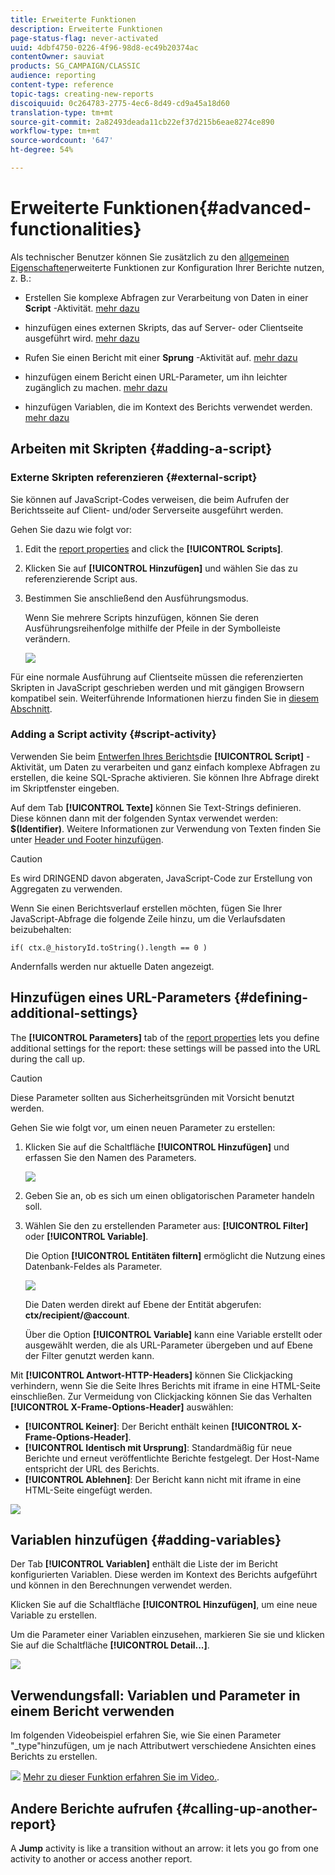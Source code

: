 ```yaml
---
title: Erweiterte Funktionen
description: Erweiterte Funktionen
page-status-flag: never-activated
uuid: 4dbf4750-0226-4f96-98d8-ec49b20374ac
contentOwner: sauviat
products: SG_CAMPAIGN/CLASSIC
audience: reporting
content-type: reference
topic-tags: creating-new-reports
discoiquuid: 0c264783-2775-4ec6-8d49-cd9a45a18d60
translation-type: tm+mt
source-git-commit: 2a82493deada11cb22ef37d215b6eae8274ce890
workflow-type: tm+mt
source-wordcount: '647'
ht-degree: 54%

---
```



# Erweiterte Funktionen{#advanced-functionalities}

Als technischer Benutzer können Sie zusätzlich zu den [allgemeinen Eigenschaften](../../reporting/using/properties-of-the-report.md)erweiterte Funktionen zur Konfiguration Ihrer Berichte nutzen, z. B.:

* Erstellen Sie komplexe Abfragen zur Verarbeitung von Daten in einer **Script** -Aktivität. [mehr dazu](#script-activity)

* hinzufügen eines externen Skripts, das auf Server- oder Clientseite ausgeführt wird. [mehr dazu](#external-script)

* Rufen Sie einen Bericht mit einer **Sprung** -Aktivität auf. [mehr dazu](#calling-up-another-report)

* hinzufügen einem Bericht einen URL-Parameter, um ihn leichter zugänglich zu machen. [mehr dazu](#calling-up-another-report)

* hinzufügen Variablen, die im Kontext des Berichts verwendet werden. [mehr dazu](#adding-variables)

## Arbeiten mit Skripten {#adding-a-script}

### Externe Skripten referenzieren {#external-script}

Sie können auf JavaScript-Codes verweisen, die beim Aufrufen der Berichtsseite auf Client- und/oder Serverseite ausgeführt werden.

Gehen Sie dazu wie folgt vor:

1. Edit the [report properties](../../reporting/using/properties-of-the-report.md) and click the **[!UICONTROL Scripts]**.
1. Klicken Sie auf **[!UICONTROL Hinzufügen]** und wählen Sie das zu referenzierende Script aus.
1. Bestimmen Sie anschließend den Ausführungsmodus.

   Wenn Sie mehrere Scripts hinzufügen, können Sie deren Ausführungsreihenfolge mithilfe der Pfeile in der Symbolleiste verändern.

   ![](assets/reporting_custom_js.png)

Für eine normale Ausführung auf Clientseite müssen die referenzierten Skripten in JavaScript geschrieben werden und mit gängigen Browsern kompatibel sein. Weiterführende Informationen hierzu finden Sie in [diesem Abschnitt](../../web/using/web-forms-answers.md).

### Adding a Script activity {#script-activity}

Verwenden Sie beim [Entwerfen Ihres Berichts](../../reporting/using/creating-a-new-report.md#modelizing-the-chart)die **[!UICONTROL Script]** -Aktivität, um Daten zu verarbeiten und ganz einfach komplexe Abfragen zu erstellen, die keine SQL-Sprache aktivieren. Sie können Ihre Abfrage direkt im Skriptfenster eingeben.

Auf dem Tab **[!UICONTROL Texte]** können Sie Text-Strings definieren. Diese können dann mit der folgenden Syntax verwendet werden: **$(Identifier)**. Weitere Informationen zur Verwendung von Texten finden Sie unter [Header und Footer hinzufügen](../../reporting/using/element-layout.md#adding-a-header-and-a-footer).

>[!CAUTION]
>
>Es wird DRINGEND davon abgeraten, JavaScript-Code zur Erstellung von Aggregaten zu verwenden.

Wenn Sie einen Berichtsverlauf erstellen möchten, fügen Sie Ihrer JavaScript-Abfrage die folgende Zeile hinzu, um die Verlaufsdaten beizubehalten:

```
if( ctx.@_historyId.toString().length == 0 )
```

Andernfalls werden nur aktuelle Daten angezeigt.

## Hinzufügen eines URL-Parameters {#defining-additional-settings}

The **[!UICONTROL Parameters]** tab of the [report properties](../../reporting/using/properties-of-the-report.md) lets you define additional settings for the report: these settings will be passed into the URL during the call up.

>[!CAUTION]
>
>Diese Parameter sollten aus Sicherheitsgründen mit Vorsicht benutzt werden.

Gehen Sie wie folgt vor, um einen neuen Parameter zu erstellen:

1. Klicken Sie auf die Schaltfläche **[!UICONTROL Hinzufügen]** und erfassen Sie den Namen des Parameters.

   ![](assets/s_ncs_advuser_report_properties_09a.png)

1. Geben Sie an, ob es sich um einen obligatorischen Parameter handeln soll.

1. Wählen Sie den zu erstellenden Parameter aus: **[!UICONTROL Filter]** oder **[!UICONTROL Variable]**.

   Die Option **[!UICONTROL Entitäten filtern]** ermöglicht die Nutzung eines Datenbank-Feldes als Parameter.

   ![](assets/s_ncs_advuser_report_properties_09b.png)

   Die Daten werden direkt auf Ebene der Entität abgerufen: **ctx/recipient/@account**.

   Über die Option **[!UICONTROL Variable]** kann eine Variable erstellt oder ausgewählt werden, die als URL-Parameter übergeben und auf Ebene der Filter genutzt werden kann.

Mit **[!UICONTROL Antwort-HTTP-Headers]** können Sie Clickjacking verhindern, wenn Sie die Seite Ihres Berichts mit iframe in eine HTML-Seite einschließen. Zur Vermeidung von Clickjacking können Sie das Verhalten **[!UICONTROL X-Frame-Options-Header]** auswählen:

* **[!UICONTROL Keiner]**: Der Bericht enthält keinen **[!UICONTROL X-Frame-Options-Header]**.
* **[!UICONTROL Identisch mit Ursprung]**: Standardmäßig für neue Berichte und erneut veröffentlichte Berichte festgelegt. Der Host-Name entspricht der URL des Berichts.
* **[!UICONTROL Ablehnen]**: Der Bericht kann nicht mit iframe in eine HTML-Seite eingefügt werden.

![](assets/s_ncs_advuser_report_properties_09c.png)

## Variablen hinzufügen {#adding-variables}

Der Tab **[!UICONTROL Variablen]** enthält die Liste der im Bericht konfigurierten Variablen. Diese werden im Kontext des Berichts aufgeführt und können in den Berechnungen verwendet werden.

Klicken Sie auf die Schaltfläche **[!UICONTROL Hinzufügen]**, um eine neue Variable zu erstellen.

Um die Parameter einer Variablen einzusehen, markieren Sie sie und klicken Sie auf die Schaltfläche **[!UICONTROL Detail...]**.

![](assets/s_ncs_advuser_report_properties_10.png)

## Verwendungsfall: Variablen und Parameter in einem Bericht verwenden

Im folgenden Videobeispiel erfahren Sie, wie Sie einen Parameter &quot;_type&quot;hinzufügen, um je nach Attributwert verschiedene Ansichten eines Berichts zu erstellen.

![](assets/do-not-localize/how-to-video.png) [Mehr zu dieser Funktion erfahren Sie im Video.](https://helpx.adobe.com/campaign/classic/how-to/add-url-parameter-in-acv6.html?playlist=/ccx/v1/collection/product/campaign/classic/segment/business-practitioners/explevel/intermediate/applaunch/how-to-4/collection.ccx.js&amp;ref=helpx.adobe.com).


## Andere Berichte aufrufen {#calling-up-another-report}

A **Jump** activity is like a transition without an arrow: it lets you go from one activity to another or access another report.
